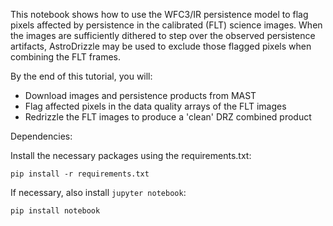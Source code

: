 This notebook shows how to use the WFC3/IR persistence model to flag pixels affected by persistence in the calibrated (FLT) science images. When the images are sufficiently dithered to step over the observed persistence artifacts, AstroDrizzle may be used to exclude those flagged pixels when combining the FLT frames. 

By the end of this tutorial, you will:

- Download images and persistence products from MAST
- Flag affected pixels in the data quality arrays of the FLT images
- Redrizzle the FLT images to produce a 'clean' DRZ combined product

Dependencies: 

Install the necessary packages using the requirements.txt:

    pip install -r requirements.txt

If necessary, also install `jupyter notebook`:

    pip install notebook

